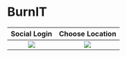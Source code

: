 # BurnIT

Social Login             |  Choose Location
:-------------------------:|:-------------------------:
![](https://github.com/RISHABH3821/BurnIT/blob/feature/android-app/screenshots/1.png)  |  ![](https://github.com/RISHABH3821/BurnIT/blob/feature/android-app/screenshots/2.png)
